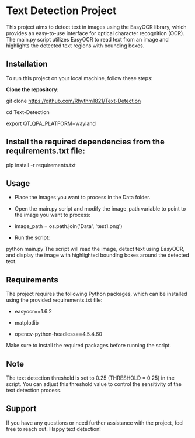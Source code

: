 # Text Detection Project

This project aims to detect text in images using the EasyOCR library, which provides an easy-to-use interface for optical character recognition (OCR). The main.py script utilizes EasyOCR to read text from an image and highlights the detected text regions with bounding boxes.

## Installation

To run this project on your local machine, follow these steps:

**Clone the repository:**

git clone https://github.com/Rhythm1821/Text-Detection

cd Text-Detection

export QT_QPA_PLATFORM=wayland

## Install the required dependencies from the requirements.txt file:

pip install -r requirements.txt

## Usage

* Place the images you want to process in the Data folder.
* Open the main.py script and modify the image_path variable to point to the image you want to process:
* image_path = os.path.join('Data', 'test1.png')

* Run the script:

python main.py
The script will read the image, detect text using EasyOCR, and display the image with highlighted bounding boxes around the detected text.

## Requirements

The project requires the following Python packages, which can be installed using the provided requirements.txt file:

* easyocr==1.6.2

* matplotlib

* opencv-python-headless==4.5.4.60

Make sure to install the required packages before running the script.

## Note

The text detection threshold is set to 0.25 (THRESHOLD = 0.25) in the script. You can adjust this threshold value to control the sensitivity of the text detection process.

## Support

If you have any questions or need further assistance with the project, feel free to reach out. Happy text detection!

